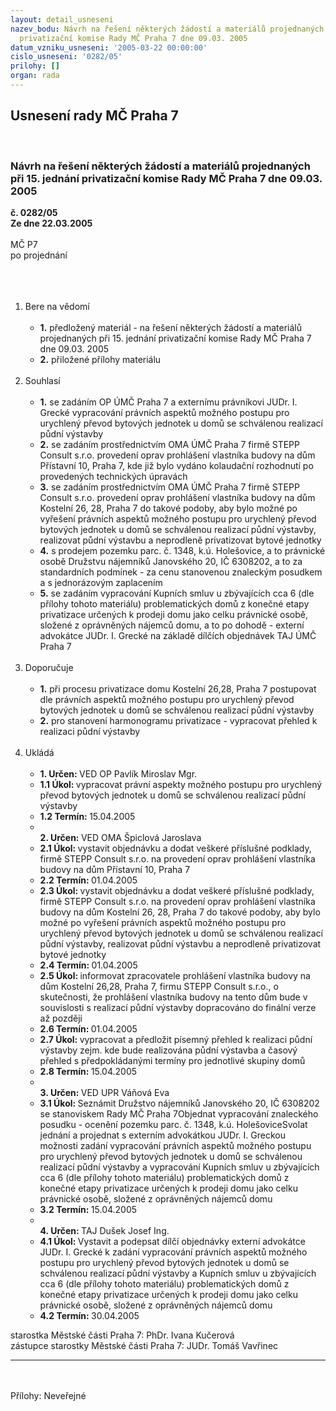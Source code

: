 ```yaml
---
layout: detail_usneseni
nazev_bodu: Návrh na řešení některých žádostí a materiálů projednaných při 15. jednání
  privatizační komise Rady MČ Praha 7 dne 09.03. 2005
datum_vzniku_usneseni: '2005-03-22 00:00:00'
cislo_usneseni: '0282/05'
prilohy: []
organ: rada
---
```

<div id="ucUsn_pList" class="usn">
	<span><h2>Usnesení rady MČ Praha 7 </h2>
<br></span><div class="standBody">
<span><h3>Návrh na řešení některých žádostí a materiálů projednaných při 15. jednání privatizační komise Rady MČ Praha 7 dne 09.03. 2005</h3></span><div class="center">
		<strong>č. 0282/05</strong><br>
	</div>
<div class="center">
		<strong>Ze dne 22.03.2005</strong><br><br>
	</div>MČ P7<br>po projednání<br><br><br><ol>
<br><li>Bere na vědomí<br><ul>
<br><li>
<strong>1.</strong> předložený materiál - na řešení některých žádostí a materiálů projednaných při 15. jednání privatizační komise Rady MČ Praha 7 dne 09.03. 2005<br>
</li>
<li>
<strong>2.</strong> přiložené přílohy materiálu</li>
</ul>
<br>
</li>
<li>Souhlasí<br><ul>
<br><li>
<strong>1.</strong> se zadáním OP ÚMČ Praha 7 a externímu právníkovi JUDr. I. Grecké vypracování právních aspektů možného postupu pro urychlený převod bytových jednotek u domů se schválenou realizací půdní výstavby<br>
</li>
<li>
<strong>2.</strong> se zadáním prostřednictvím OMA ÚMČ Praha 7 firmě STEPP Consult s.r.o. provedení oprav prohlášení vlastníka budovy na dům Přístavní 10, Praha 7, kde již bylo vydáno kolaudační rozhodnutí po provedených technických úpravách<br>
</li>
<li>
<strong>3.</strong> se zadáním prostřednictvím OMA ÚMČ Praha 7 firmě STEPP Consult s.r.o. provedení oprav prohlášení vlastníka budovy na dům Kostelní 26, 28, Praha 7 do takové podoby, aby bylo možné po vyřešení právních aspektů možného postupu pro urychlený převod bytových jednotek u domů se schválenou realizací půdní výstavby, realizovat půdní výstavbu a neprodleně privatizovat bytové jednotky<br>
</li>
<li>
<strong>4.</strong> s prodejem pozemku parc. č. 1348, k.ú. Holešovice, a to právnické osobě Družstvu nájemníků Janovského 20, IČ 6308202, a to za standardních podmínek - za cenu stanovenou znaleckým posudkem a s jednorázovým zaplacením<br>
</li>
<li>
<strong>5.</strong> se zadáním vypracování Kupních smluv u zbývajících cca 6 (dle přílohy tohoto materiálu) problematických domů z konečné etapy privatizace určených k prodeji domu jako celku právnické osobě, složené z oprávněných nájemců domu, a to po dohodě - externí advokátce JUDr. I. Grecké na základě dílčích objednávek TAJ ÚMČ Praha 7</li>
</ul>
<br>
</li>
<li>Doporučuje<br><ul>
<br><li>
<strong>1.</strong> při procesu privatizace domu Kostelní 26,28, Praha 7 postupovat dle právních aspektů možného postupu pro urychlený převod bytových jednotek u domů se schválenou realizací půdní výstavby <br>
</li>
<li>
<strong>2.</strong> pro stanovení harmonogramu privatizace - vypracovat přehled k realizaci půdní výstavby</li>
</ul>
<br>
</li>
<li>Ukládá<br><ul>
<br><li>
<strong>1. Určen: </strong>VED OP Pavlík Miroslav Mgr.<br>
</li>
<li>
<strong>1.1 Úkol: </strong>vypracovat právní aspekty možného postupu pro urychlený převod bytových jednotek u domů se schválenou realizací půdní výstavby<br>
</li>
<li>
<strong>1.2 Termín: </strong>15.04.2005<br>
</li>
<li>
<strong><br>2. Určen: </strong>VED OMA Špiclová Jaroslava<br>
</li>
<li>
<strong>2.1 Úkol: </strong>vystavit objednávku a dodat veškeré příslušné podklady, firmě STEPP Consult s.r.o. na provedení oprav prohlášení vlastníka budovy na dům Přístavní 10, Praha 7 <br>
</li>
<li>
<strong>2.2 Termín: </strong>01.04.2005<br>
</li>
<li>
<strong>2.3 Úkol: </strong>vystavit objednávku a dodat veškeré příslušné podklady, firmě STEPP Consult s.r.o. na provedení oprav prohlášení vlastníka budovy na dům Kostelní 26, 28, Praha 7 do takové podoby, aby bylo možné po vyřešení právních aspektů možného postupu pro urychlený převod bytových jednotek u domů se schválenou realizací půdní výstavby, realizovat půdní výstavbu a neprodleně privatizovat bytové jednotky<br>
</li>
<li>
<strong>2.4 Termín: </strong>01.04.2005<br>
</li>
<li>
<strong>2.5 Úkol: </strong>informovat zpracovatele prohlášení vlastníka budovy na dům Kostelní 26,28, Praha 7, firmu STEPP Consult s.r.o., o skutečnosti, že prohlášení vlastníka budovy na tento dům bude v souvislosti s realizací půdní výstavby dopracováno do finální verze až později<br>
</li>
<li>
<strong>2.6 Termín: </strong>01.04.2005<br>
</li>
<li>
<strong>2.7 Úkol: </strong>vypracovat a předložit písemný přehled k realizaci půdní výstavby zejm. kde bude realizována půdní výstavba a časový přehled s předpokládanými termíny pro jednotlivé skupiny domů<br>
</li>
<li>
<strong>2.8 Termín: </strong>15.04.2005<br>
</li>
<li>
<strong><br>3. Určen: </strong>VED UPR Váňová Eva<br>
</li>
<li>
<strong>3.1 Úkol: </strong>Seznámit Družstvo nájemníků Janovského 20, IČ 6308202 se stanoviskem Rady MČ Praha 7Objednat vypracování znaleckého posudku - ocenění pozemku parc. č. 1348, k.ú. HolešoviceSvolat jednání a projednat s externím advokátkou JUDr. I. Greckou možnosti zadání vypracování právních aspektů možného postupu pro urychlený převod bytových jednotek u domů se schválenou realizací půdní výstavby a vypracování Kupních smluv u zbývajících cca 6 (dle přílohy tohoto materiálu) problematických domů z konečné etapy privatizace určených k prodeji domu jako celku právnické osobě, složené z oprávněných nájemců domu<br>
</li>
<li>
<strong>3.2 Termín: </strong>15.04.2005<br>
</li>
<li>
<strong><br>4. Určen: </strong>TAJ Dušek Josef Ing.<br>
</li>
<li>
<strong>4.1 Úkol: </strong>Vystavit a podepsat dílčí objednávky externí advokátce JUDr. I. Grecké k zadání vypracování právních aspektů možného postupu pro urychlený převod bytových jednotek u domů se schválenou realizací půdní výstavby a Kupních smluv u zbývajících cca 6 (dle přílohy tohoto materiálu) problematických domů z konečné etapy privatizace určených k prodeji domu jako celku právnické osobě, složené z oprávněných nájemců domu <br>
</li>
<li>
<strong>4.2 Termín: </strong>30.04.2005</li>
</ul>
</li>
</ol>starostka Městské části Praha 7: PhDr. Ivana Kučerová<br>zástupce starostky Městské části Praha 7: JUDr. Tomáš Vavřinec <br><hr>
<br><br>Přílohy: Neveřejné</div>
</div>